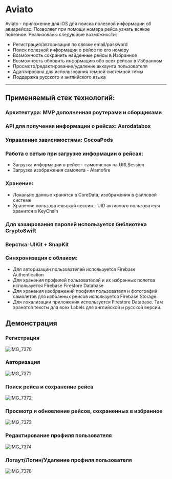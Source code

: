 # Aviato

Aviato - приложение для iOS для поиска полезной информации об авиарейсах. Позволяет при помощи номера рейса узнать всякое полезное. Реализованы следующие возможности:

* Регистрация/авторизация по связке email/password
* Поиск полезной информации о рейсе по его номеру
* Возможность сохранить найденные рейсы в Избранное
* Возможность обновить информацию обо всех рейсах в Избранном
* Просмотр/редактирование/удаление аккаунта пользователя
* Адаптирована для использования темной системной темы
* Поддержка русского и английского языка

___

## Применяемый стек технологий:
### Архитектура: MVP дополненная роутерами и сборщиками
### API для получения информации о рейсах: Aerodatabox
### Управление зависимостями: CocoaPods  
### Работа с сетью при загрузке информации о рейсах:  
* Загрузка информации о рейсе - самописная на URLSession
* Загрузка изображения самолета - Alamofire
### Хранение:
* Локально данные хранятся в CoreData, изображения в файловой системе
* Хранение пользовательской сессии - UID активного пользователя хранится в KeyChain
### Для хэширования паролей используется библиотека CryptoSwift
### Верстка: UIKit + SnapKit
### Синхронизация с облаком:
* Для авторизации пользователей используется Firebase Authentication
* Для хранения профилей пользователей и их избранных полетов используется Firebase Firestore Database
* Для хранения изображений профиля пользователя и фотографий самолетов для избранных рейсов используется Firebase Storage.
* Для локализации приложения используется Firestore Database. Там хранятся тексты для всех Labels для английской и русской версии.

## Демонстрация
### Регистрация  
![IMG_7370](https://user-images.githubusercontent.com/42057101/141930702-b762e26c-fe73-4854-b2ac-0984c711ccb1.gif)
### Авторизация  
![IMG_7371](https://user-images.githubusercontent.com/42057101/141930785-007b4985-839c-4958-bad2-39aab4734a98.gif)
### Поиск рейса и сохранение рейса  
![IMG_7372](https://user-images.githubusercontent.com/42057101/141930874-9f0ec9d5-fdd9-442e-8d3b-daefb1048d1a.gif)
### Просмотр и обновление рейсов, сохраненных в избранное  
![IMG_7373](https://user-images.githubusercontent.com/42057101/141931724-64644acd-449d-4778-8d3f-3dedc7444990.gif)
### Редактирование профиля пользователя
![IMG_7374](https://user-images.githubusercontent.com/42057101/141932281-0ec5310d-0f3a-4105-8d20-af0ad88e92b8.gif)
### Логаут/Логин/Удаление профиля пользователя
![IMG_7378](https://user-images.githubusercontent.com/42057101/141932469-2da4a6a7-2a6c-4e3a-877a-b113fea3bc72.gif)



